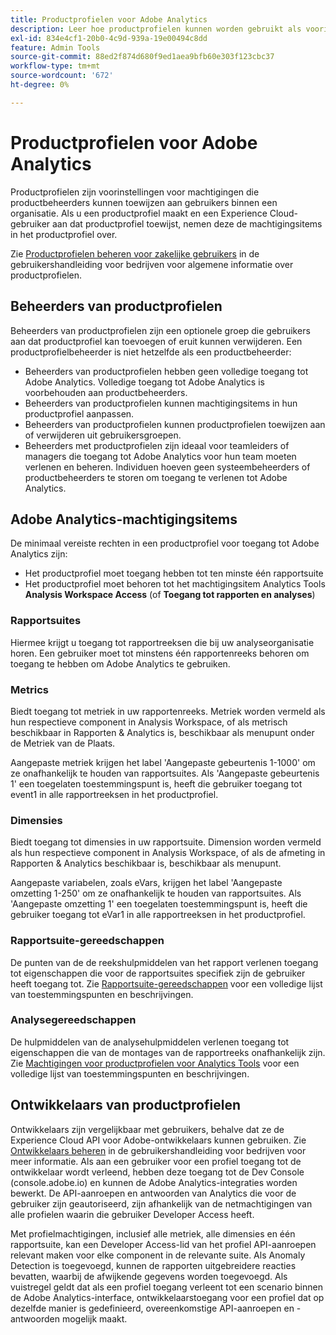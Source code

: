 ```yaml
---
title: Productprofielen voor Adobe Analytics
description: Leer hoe productprofielen kunnen worden gebruikt als voorinstellingen voor machtigingen die productbeheerders kunnen toewijzen aan gebruikers binnen een organisatie.
exl-id: 834e4cf1-20b0-4c9d-939a-19e00494c8dd
feature: Admin Tools
source-git-commit: 88ed2f874d680f9ed1aea9bfb60e303f123cbc37
workflow-type: tm+mt
source-wordcount: '672'
ht-degree: 0%

---
```


# Productprofielen voor Adobe Analytics

Productprofielen zijn voorinstellingen voor machtigingen die productbeheerders kunnen toewijzen aan gebruikers binnen een organisatie. Als u een productprofiel maakt en een Experience Cloud-gebruiker aan dat productprofiel toewijst, nemen deze de machtigingsitems in het productprofiel over.

Zie [Productprofielen beheren voor zakelijke gebruikers](https://helpx.adobe.com/enterprise/using/manage-product-profiles.html) in de gebruikershandleiding voor bedrijven voor algemene informatie over productprofielen.

## Beheerders van productprofielen

Beheerders van productprofielen zijn een optionele groep die gebruikers aan dat productprofiel kan toevoegen of eruit kunnen verwijderen. Een productprofielbeheerder is niet hetzelfde als een productbeheerder:

* Beheerders van productprofielen hebben geen volledige toegang tot Adobe Analytics. Volledige toegang tot Adobe Analytics is voorbehouden aan productbeheerders.
* Beheerders van productprofielen kunnen machtigingsitems in hun productprofiel aanpassen.
* Beheerders van productprofielen kunnen productprofielen toewijzen aan of verwijderen uit gebruikersgroepen.
* Beheerders met productprofielen zijn ideaal voor teamleiders of managers die toegang tot Adobe Analytics voor hun team moeten verlenen en beheren. Individuen hoeven geen systeembeheerders of productbeheerders te storen om toegang te verlenen tot Adobe Analytics.

## Adobe Analytics-machtigingsitems

De minimaal vereiste rechten in een productprofiel voor toegang tot Adobe Analytics zijn:

* Het productprofiel moet toegang hebben tot ten minste één rapportsuite
* Het productprofiel moet behoren tot het machtigingsitem Analytics Tools **Analysis Workspace Access** (of **Toegang tot rapporten en analyses**)

### Rapportsuites

Hiermee krijgt u toegang tot rapportreeksen die bij uw analyseorganisatie horen. Een gebruiker moet tot minstens één rapportenreeks behoren om toegang te hebben om Adobe Analytics te gebruiken.

### Metrics

Biedt toegang tot metriek in uw rapportenreeks. Metriek worden vermeld als hun respectieve component in Analysis Workspace, of als metrisch beschikbaar in Rapporten &amp; Analytics is, beschikbaar als menupunt onder de Metriek van de Plaats.

Aangepaste metriek krijgen het label &#39;Aangepaste gebeurtenis 1-1000&#39; om ze onafhankelijk te houden van rapportsuites. Als &#39;Aangepaste gebeurtenis 1&#39; een toegelaten toestemmingspunt is, heeft die gebruiker toegang tot event1 in alle rapportreeksen in het productprofiel.

### Dimensies

Biedt toegang tot dimensies in uw rapportsuite. Dimension worden vermeld als hun respectieve component in Analysis Workspace, of als de afmeting in Rapporten &amp; Analytics beschikbaar is, beschikbaar als menupunt.

Aangepaste variabelen, zoals eVars, krijgen het label &#39;Aangepaste omzetting 1-250&#39; om ze onafhankelijk te houden van rapportsuites. Als &#39;Aangepaste omzetting 1&#39; een toegelaten toestemmingspunt is, heeft die gebruiker toegang tot eVar1 in alle rapportreeksen in het productprofiel.

### Rapportsuite-gereedschappen

De punten van de de reekshulpmiddelen van het rapport verlenen toegang tot eigenschappen die voor de rapportsuites specifiek zijn de gebruiker heeft toegang tot. Zie [Rapportsuite-gereedschappen](report-suite-tools.md) voor een volledige lijst van toestemmingspunten en beschrijvingen.

### Analysegereedschappen

De hulpmiddelen van de analysehulpmiddelen verlenen toegang tot eigenschappen die van de montages van de rapportreeks onafhankelijk zijn. Zie [Machtigingen voor productprofielen voor Analytics Tools](analytics-tools.md) voor een volledige lijst van toestemmingspunten en beschrijvingen.

## Ontwikkelaars van productprofielen

Ontwikkelaars zijn vergelijkbaar met gebruikers, behalve dat ze de Experience Cloud API voor Adobe-ontwikkelaars kunnen gebruiken. Zie [Ontwikkelaars beheren](https://helpx.adobe.com/enterprise/using/manage-developers.html) in de gebruikershandleiding voor bedrijven voor meer informatie. Als aan een gebruiker voor een profiel toegang tot de ontwikkelaar wordt verleend, hebben deze toegang tot de Dev Console (console.adobe.io) en kunnen de Adobe Analytics-integraties worden bewerkt. De API-aanroepen en antwoorden van Analytics die voor de gebruiker zijn geautoriseerd, zijn afhankelijk van de netmachtigingen van alle profielen waarin die gebruiker Developer Access heeft.

Met profielmachtigingen, inclusief alle metriek, alle dimensies en één rapportsuite, kan een Developer Access-lid van het profiel API-aanroepen relevant maken voor elke component in de relevante suite. Als Anomaly Detection is toegevoegd, kunnen de rapporten uitgebreidere reacties bevatten, waarbij de afwijkende gegevens worden toegevoegd. Als vuistregel geldt dat als een profiel toegang verleent tot een scenario binnen de Adobe Analytics-interface, ontwikkelaarstoegang voor een profiel dat op dezelfde manier is gedefinieerd, overeenkomstige API-aanroepen en -antwoorden mogelijk maakt.
